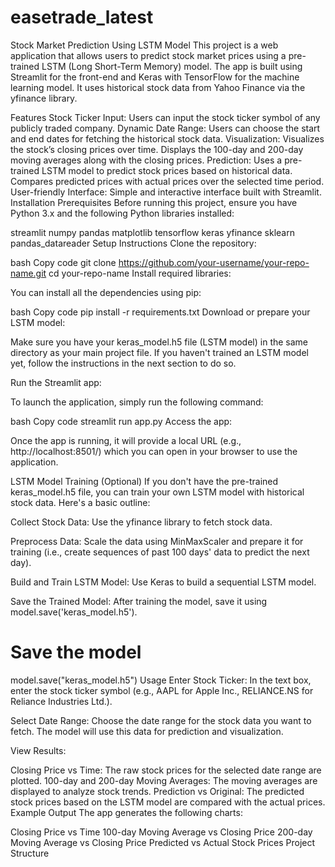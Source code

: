 # easetrade_latest
Stock Market Prediction Using LSTM Model
This project is a web application that allows users to predict stock market prices using a pre-trained LSTM (Long Short-Term Memory) model. The app is built using Streamlit for the front-end and Keras with TensorFlow for the machine learning model. It uses historical stock data from Yahoo Finance via the yfinance library.

Features
Stock Ticker Input: Users can input the stock ticker symbol of any publicly traded company.
Dynamic Date Range: Users can choose the start and end dates for fetching the historical stock data.
Visualization:
Visualizes the stock’s closing prices over time.
Displays the 100-day and 200-day moving averages along with the closing prices.
Prediction:
Uses a pre-trained LSTM model to predict stock prices based on historical data.
Compares predicted prices with actual prices over the selected time period.
User-friendly Interface: Simple and interactive interface built with Streamlit.
Installation
Prerequisites
Before running this project, ensure you have Python 3.x and the following Python libraries installed:

streamlit
numpy
pandas
matplotlib
tensorflow
keras
yfinance
sklearn
pandas_datareader
Setup Instructions
Clone the repository:

bash
Copy code
git clone https://github.com/your-username/your-repo-name.git
cd your-repo-name
Install required libraries:

You can install all the dependencies using pip:

bash
Copy code
pip install -r requirements.txt
Download or prepare your LSTM model:

Make sure you have your keras_model.h5 file (LSTM model) in the same directory as your main project file. If you haven't trained an LSTM model yet, follow the instructions in the next section to do so.

Run the Streamlit app:

To launch the application, simply run the following command:

bash
Copy code
streamlit run app.py
Access the app:

Once the app is running, it will provide a local URL (e.g., http://localhost:8501/) which you can open in your browser to use the application.

LSTM Model Training (Optional)
If you don't have the pre-trained keras_model.h5 file, you can train your own LSTM model with historical stock data. Here's a basic outline:

Collect Stock Data: Use the yfinance library to fetch stock data.

Preprocess Data: Scale the data using MinMaxScaler and prepare it for training (i.e., create sequences of past 100 days' data to predict the next day).

Build and Train LSTM Model: Use Keras to build a sequential LSTM model.

Save the Trained Model: After training the model, save it using model.save('keras_model.h5').



# Save the model
model.save("keras_model.h5")
Usage
Enter Stock Ticker: In the text box, enter the stock ticker symbol (e.g., AAPL for Apple Inc., RELIANCE.NS for Reliance Industries Ltd.).

Select Date Range: Choose the date range for the stock data you want to fetch. The model will use this data for prediction and visualization.

View Results:

Closing Price vs Time: The raw stock prices for the selected date range are plotted.
100-day and 200-day Moving Averages: The moving averages are displayed to analyze stock trends.
Prediction vs Original: The predicted stock prices based on the LSTM model are compared with the actual prices.
Example Output
The app generates the following charts:

Closing Price vs Time
100-day Moving Average vs Closing Price
200-day Moving Average vs Closing Price
Predicted vs Actual Stock Prices
Project Structure
